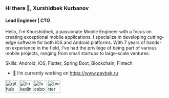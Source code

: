 ### Hi there 👋, Xurshidbek Kurbanov
#### Lead Engineer | CTO
Hello, I'm Khurshidbek, a passionate Mobile Engineer with a focus on creating exceptional mobile applications. I specialize in developing cutting-edge software for both iOS and Android platforms. With 7 years of hands-on experience in the field, I've had the privilege of being part of various mobile projects, ranging from small startups to large-scale ventures.

Skills: Android, iOS, Flutter, Spring Boot, Blockchain, Fintech

- 🔭 I’m currently working on https://www.paybek.ru


[<img src='https://cdn.jsdelivr.net/npm/simple-icons@3.0.1/icons/github.svg' alt='github' height='40'>](https://github.com/khurshid88)  [<img src='https://cdn.jsdelivr.net/npm/simple-icons@3.0.1/icons/linkedin.svg' alt='linkedin' height='40'>](https://www.linkedin.com/in/khurshidbek-kurbanov-98647a99/)  [<img src='https://cdn.jsdelivr.net/npm/simple-icons@3.0.1/icons/facebook.svg' alt='facebook' height='40'>](https://www.facebook.com/kurbanovxurshidbek)  [<img src='https://cdn.jsdelivr.net/npm/simple-icons@3.0.1/icons/twitter.svg' alt='twitter' height='40'>](https://twitter.com/kurbanovxurshid)  


